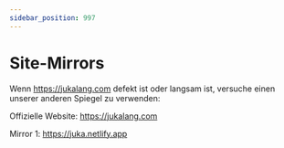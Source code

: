 ```yaml
---
sidebar_position: 997
---
```


# Site-Mirrors

Wenn https://jukalang.com defekt ist oder langsam ist, versuche einen unserer anderen Spiegel zu verwenden:

Offizielle Website: https://jukalang.com

Mirror 1: https://juka.netlify.app
